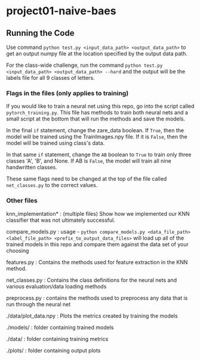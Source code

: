 # project01-naive-baes

## Running the Code

Use command `python test.py <input_data_path> <output_data_path>` to get an output numpy file at the location specified
 by the output data path.
 
For the class-wide challenge, run the command `python test.py <input_data_path> <output_data_path> --hard` and the 
output will be the labels file for all 9 classes of letters.

### Flags in the files (only applies to training)
If you would like to train a neural net using this repo, go into the script called `pytorch_training.py`. This file 
has methods to train both neural nets and a small script at the bottom that will run the methods and save the models.

In the final `if` statement, change the zare_data boolean. If `True`, then the model will be trained using the 
TrainImages.npy file. If it is `False`, then the model will be trained using class's data.

In that same `if` statement, change the `AB` boolean to `True` to train only three classes 'A', 'B', and None. If AB is 
`False`, the model will train all nine handwritten classes.

These same flags need to be changed at the top of the file called `net_classes.py` to the correct values.

### Other files

knn_implementation* : (multiple files) Show how we implemented our KNN classifier that was not ultimately successful.

compare_models.py : usage - `python compare_models.py <data_file_path> <label_file_path> <prefix_to_output_data_files>` will load up all of the trained models in this repo and compare
them against the data set of your choosing

features.py : Contains the methods used for feature extraction in the KNN method.

net_classes.py : Contains the class definitions for the neural nets and various evaluation/data loading methods

preprocess.py : contains the methods used to preprocess any data that is run through the neural net

./data/plot_data.npy : Plots the metrics created by training the models

./models/ : folder containing trained models

./data/ : folder containing training metrics

./plots/ : folder containing output plots